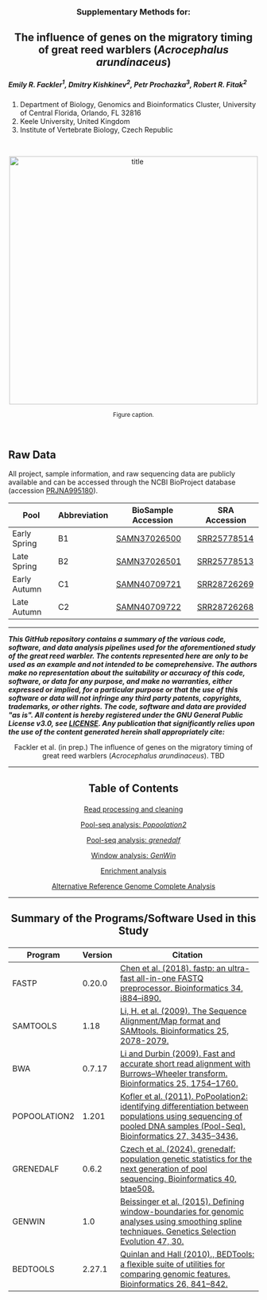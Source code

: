 <h3><p align="center">Supplementary Methods for:</p></h3>
<h2><p align="center">The influence of genes on the migratory timing of great reed warblers (<i>Acrocephalus arundinaceus</i>)</p></h2>

<I><h5>Emily R. Fackler<sup>1</sup>, Dmitry Kishkinev<sup>2</sup>, Petr Prochazka<sup>3</sup>, Robert R. Fitak<sup>2</sup></h5></I>

1. Department of Biology, Genomics and Bioinformatics Cluster, University of Central Florida, Orlando, FL 32816
2. Keele University, United Kingdom
3. Institute of Vertebrate Biology, Czech Republic

<br>
<p align="center">
  <img src="images/xxxxxx.jpg" alt="title" width="500">
</p>
<p align="center"><sup>Figure caption.</sup>
</p>
<br>

## Raw Data
All project, sample information, and raw sequencing data are publicly available and can be accessed through the NCBI BioProject database (accession [PRJNA995180](https://www.ncbi.nlm.nih.gov/bioproject/995180)).

| Pool | Abbreviation | BioSample Accession | SRA Accession |
| --- | ---| --- | --- |
| Early Spring | B1 | [SAMN37026500](https://www.ncbi.nlm.nih.gov/biosample/37026500) | [SRR25778514](https://trace.ncbi.nlm.nih.gov/Traces?run=SRR25778514) |
| Late Spring | B2 | [SAMN37026501](https://www.ncbi.nlm.nih.gov/biosample/37026501) | [SRR25778513](https://trace.ncbi.nlm.nih.gov/Traces?run=SRR25778513) |
| Early Autumn | C1 | [SAMN40709721](https://www.ncbi.nlm.nih.gov/biosample/40709721) | [SRR28726269](https://trace.ncbi.nlm.nih.gov/Traces?run=SRR28726269) |
| Late Autumn | C2 | [SAMN40709722](https://www.ncbi.nlm.nih.gov/biosample/40709722) | [SRR28726268](https://trace.ncbi.nlm.nih.gov/Traces?run=SRR28726268) |


***
___This GitHub repository contains a summary of the various code, software, and data analysis pipelines used for the aforementioned study of the great reed warbler. The contents represented here are only to be used as an example and not intended to be comeprehensive. The authors make no representation about the suitability or accuracy of this code, software, or data for any purpose, and make no warranties, either expressed or implied, for a particular purpose or that the use of this software or data will not infringe any third party patents, copyrights, trademarks, or other rights. The code, software and data are provided "as is". All content is hereby registered under the GNU General Public License v3.0, see [LICENSE](./LICENSE). Any publication that significantly relies upon the use of the content generated herein shall appropriately cite:___

<p align="center">Fackler et al. (in prep.) The influence of genes on the migratory timing of great reed warblers (<i>Acrocephalus arundinaceus</i>). TBD</p>

***
  
<h2><p align="center">Table of Contents</p></h2>
<div align="center">
 
[Read processing and cleaning](./read_processing.md)

[Pool-seq analysis: <i>Popoolation2</i>](./popoolation2.md)

[Pool-seq analysis: <i>grenedalf</i>](./grenedalf.md)

[Window analysis: <i>GenWin</i>](./windows.md)

[Enrichment analysis](./enrichment.md)

[Alternative Reference Genome Complete Analysis](./alternate-genome.md)

</div>

***

<h2><p align="center">Summary of the Programs/Software Used in this Study</p></h2>  

| Program | Version | Citation |
| --- | --- | --- |
| FASTP | 0.20.0 | [Chen et al. (2018). fastp: an ultra-fast all-in-one FASTQ preprocessor. Bioinformatics 34, i884–i890.](https://doi.org/10.1093/bioinformatics/bty560) |
| SAMTOOLS | 1.18 | [Li, H. et al. (2009). The Sequence Alignment/Map format and SAMtools. Bioinformatics 25, 2078-2079.](https://doi.org/10.1093/bioinformatics/btp352) |
| BWA | 0.7.17 | [Li and Durbin (2009). Fast and accurate short read alignment with Burrows–Wheeler transform. Bioinformatics 25, 1754–1760.](https://doi.org/10.1093/bioinformatics/btp324) |
| POPOOLATION2 | 1.201 | [Kofler et al. (2011). PoPoolation2: identifying differentiation between populations using sequencing of pooled DNA samples (Pool-Seq). Bioinformatics 27, 3435–3436.](https://doi.org/10.1093/bioinformatics/btr589) |
| GRENEDALF | 0.6.2 | [Czech et al. (2024). grenedalf: population genetic statistics for the next generation of pool sequencing. Bioinformatics 40, btae508.](https://doi.org/10.1093/bioinformatics/btae508) |
| GENWIN | 1.0 | [Beissinger et al. (2015). Defining window-boundaries for genomic analyses using smoothing spline techniques. Genetics Selection Evolution 47, 30.](https://doi.org/10.1186/s12711-015-0105-9) |
| BEDTOOLS | 2.27.1 | [Quinlan and Hall (2010)., BEDTools: a flexible suite of utilities for comparing genomic features. Bioinformatics 26, 841–842.](https://doi.org/10.1093/bioinformatics/btq033) |

